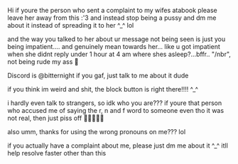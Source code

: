 Hi if youre the person who sent a complaint to my wifes atabook please leave her away from this :'3 and instead stop being a pussy and dm me about it instead of spreading it to her ^_^ lol

and the way you talked to her about ur message not being seen is just you being impatient.... and genuinely mean towards her... like u got impatient when she didnt reply under 1 hour at 4 am where shes asleep?...bffr.. "/nbr", not being rude my ass 🙏

Discord is @bitternight if you gaf, just talk to me about it dude

if you think im weird and shit, the block button is right there!!!! ^_^

i hardly even talk to strangers, so idk who you are??? if youre that person who accused me of saying the r, n and f word to someone even tho it was not real, then just piss off 🐺🐺👿👿👿

also umm, thanks for using the wrong pronouns on me??? lol

if you actually have a complaint about me, please just dm me about it ^_^ itll help resolve faster other than this
